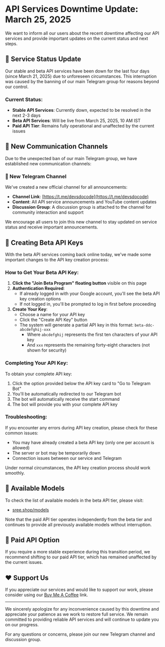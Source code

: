 # API Services Downtime Update: March 25, 2025

We want to inform all our users about the recent downtime affecting our API services and provide important updates on the current status and next steps.

## 📢 Service Status Update

Our stable and beta API services have been down for the last four days (since March 21, 2025) due to unforeseen circumstances. This interruption was caused by the banning of our main Telegram group for reasons beyond our control.

### Current Status:

- **Stable API Services**: Currently down, expected to be resolved in the next 2-3 days
- **Beta API Services**: Will be live from March 25, 2025, 10 AM IST
- **Paid API Tier**: Remains fully operational and unaffected by the current issues

## 🔄 New Communication Channels

Due to the unexpected ban of our main Telegram group, we have established new communication channels:

### 📱 New Telegram Channel

We've created a new official channel for all announcements:
- **Channel Link**: [https://t.me/devsdocode](https://t.me/devsdocode)
- **Content**: All API service announcements and YouTube content updates
- **Discussion Group**: A discussion group is attached to the channel for community interaction and support

We encourage all users to join this new channel to stay updated on service status and receive important announcements.

## 🔑 Creating Beta API Keys

With the beta API services coming back online today, we've made some important changes to the API key creation process:

### How to Get Your Beta API Key:

1. **Click the "Join Beta Program" floating button** visible on this page
2. **Authentication Required**:
   - If already logged in with your Google account, you'll see the beta API key creation options
   - If not logged in, you'll be prompted to log in first before proceeding
3. **Create Your Key**:
   - Choose a name for your API key
   - Click the "Create API Key" button
   - The system will generate a partial API key in this format: `beta-ddc-abcdefghij-xxx`
     - Where `abcdefghij` represents the first ten characters of your API key
     - And `xxx` represents the remaining forty-eight characters (not shown for security)

### Completing Your API Key:

To obtain your complete API key:
1. Click the option provided below the API key card to "Go to Telegram Bot"
2. You'll be automatically redirected to our Telegram bot
3. The bot will automatically receive the start command
4. The bot will provide you with your complete API key

### Troubleshooting:

If you encounter any errors during API key creation, please check for these common issues:
- You may have already created a beta API key (only one per account is allowed)
- The server or bot may be temporarily down
- Connection issues between our service and Telegram

Under normal circumstances, the API key creation process should work smoothly.

## 🤖 Available Models

To check the list of available models in the beta API tier, please visit:
- [sree.shop/models](https://sree.shop/models)

Note that the paid API tier operates independently from the beta tier and continues to provide all previously available models without interruption.

## 💼 Paid API Option

If you require a more stable experience during this transition period, we recommend shifting to our paid API tier, which has remained unaffected by the current issues.

## ❤️ Support Us

If you appreciate our services and would like to support our work, please consider using our [Buy Me A Coffee](https://www.buymeacoffee.com) link.

---

We sincerely apologize for any inconvenience caused by this downtime and appreciate your patience as we work to restore full service. We remain committed to providing reliable API services and will continue to update you on our progress.

For any questions or concerns, please join our new Telegram channel and discussion group.
